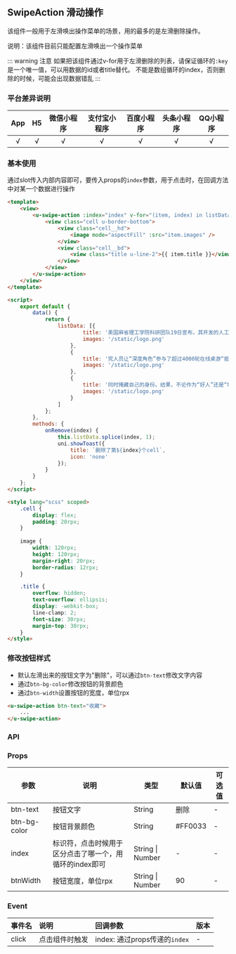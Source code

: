## SwipeAction 滑动操作

该组件一般用于左滑唤出操作菜单的场景，用的最多的是左滑删除操作。

说明：该组件目前只能配置左滑唤出一个操作菜单

::: warning 注意
如果把该组件通过v-for用于左滑删除的列表，请保证循环的`:key`是一个唯一值，可以用数据的id或者title替代。
不能是数组循环的index，否则删除的时候，可能会出现数据错乱
:::

### 平台差异说明

|App|H5|微信小程序|支付宝小程序|百度小程序|头条小程序|QQ小程序|
|:-:|:-:|:-:|:-:|:-:|:-:|:-:|
|√|√|√|√|√|√|√|

### 基本使用

通过slot传入内部内容即可，要传入props的`index`参数，用于点击时，在回调方法中对某一个数据进行操作

```html
<template>
	<view>
		<u-swipe-action :index="index" v-for="(item, index) in listData" :key="item.title" @click="onRemove(index)">
			<view class="cell u-border-bottom">
				<view class="cell__hd">
					<image mode="aspectFill" :src="item.images" />
				</view>
				<view class="cell__bd">
					<view class="title u-line-2">{{ item.title }}</view>
				</view>
			</view>
		</u-swipe-action>
	</view>
</template>

<script>
	export default {
		data() {
			return {
				listData: [{
						title: '美国麻省理工学院科研团队19日宣布，其开发的人工智能程序“深度角色”',
						images: '/static/logo.png'
					},
					{
						title: '究人员让“深度角色”参与了超过4000轮在线桌游“抵抗组织',
						images: '/static/logo.png'
					},
					{
						title: '同时掩藏自己的身份。结果，不论作为“好人”还是“坏人”，“深度角色”都比人类玩家表现更加出色',
						images: '/static/logo.png'
					}
				]
			};
		},
		methods: {
			onRemove(index) {
				this.listData.splice(index, 1);
				uni.showToast({
					title: `删除了第${index}个cell`,
					icon: 'none'
				});
			}
		}
	};
</script>

<style lang="scss" scoped>
	.cell {
		display: flex;
		padding: 20rpx;
	}
	
	image {
		width: 120rpx;
		height: 120rpx;
		margin-right: 20rpx;
		border-radius: 12rpx;
	}

	.title {
		overflow: hidden;
		text-overflow: ellipsis;
		display: -webkit-box;
		line-clamp: 2;
		font-size: 30rpx;
		margin-top: 30rpx;
	}
</style>
```

### 修改按钮样式

- 默认左滑出来的按钮文字为"删除"，可以通过`btn-text`修改文字内容
- 通过`btn-bg-color`修改按钮的背景颜色
- 通过`btn-width`设置按钮的宽度，单位rpx

```html
<u-swipe-action btn-text="收藏">
	...
</u-swipe-action>
```

### API

### Props

| 参数          | 说明            | 类型            | 默认值             |  可选值   |
|-------------  |---------------- |---------------|------------------ |-------- |
| btn-text | 按钮文字  | String | 删除 | - |
| btn-bg-color | 按钮背景颜色 | String  | #FF0033 | - |
| index | 标识符，点击时候用于区分点击了哪一个，用循环的index即可 | String \| Number  | - | - |
| btnWidth | 按钮宽度，单位rpx | String \| Number  | 90 | - |	

### Event

|事件名|说明|回调参数|版本|
|:-|:-|:-|:-|
| click | 点击组件时触发 | index: 通过props传递的`index` | - |